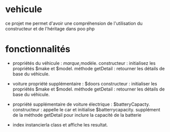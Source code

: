 # vehicule
ce projet me permet d'avoir une compréhension de l'utilisation du constructeur et de l'héritage dans poo php

# fonctionnalités

- propriétés du véhicule :
$marque,$modèle. constructeur : initialisez les propriétés $make et $model. méthode getDetail : retourner les détails de base du véhicule. 

- voiture 
propriété supplémentaire : $doors constructeur : initialiser les propriétés $make et $model. méthode getDetail : retourner les détails de base du véhicule. 

- propriété supplémentaire de voiture électrique :
 $batteryCapacty. constructeur : appelle le car et initialise $batterrycapacity. supplément de la méthode getDetail pour inclure la capacité de la batterie

- index
instancierla class et affiche les resultat.